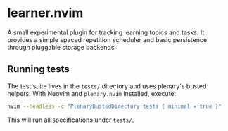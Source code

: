 # learner.nvim

A small experimental plugin for tracking learning topics and tasks. It provides a
simple spaced repetition scheduler and basic persistence through pluggable
storage backends.

## Running tests

The test suite lives in the `tests/` directory and uses plenary's busted
helpers. With Neovim and `plenary.nvim` installed, execute:

```bash
nvim --headless -c "PlenaryBustedDirectory tests { minimal = true }"
```

This will run all specifications under `tests/`.
